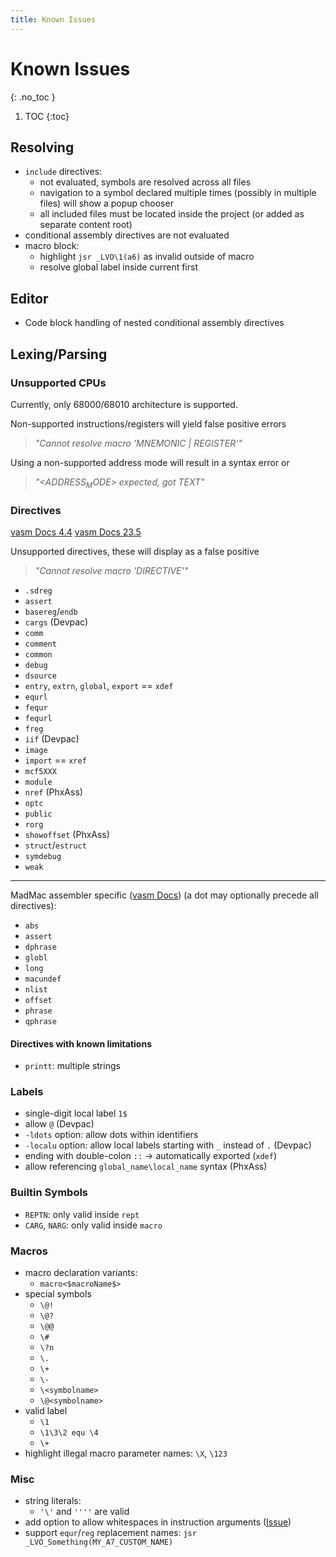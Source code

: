 ```yaml
---
title: Known Issues
---
```


# Known Issues
{: .no_toc }

1. TOC
{:toc}

## Resolving

- `include` directives:
  - not evaluated, symbols are resolved across all files
  - navigation to a symbol declared multiple times (possibly in multiple files) will show a popup chooser
  - all included files must be located inside the project (or added as separate content root)
- conditional assembly directives are not evaluated
- macro block:
  - highlight `jsr _LVO\1(a6)` as invalid outside of macro
  - resolve global label inside current first

## Editor

- Code block handling of nested conditional assembly directives

## Lexing/Parsing

### Unsupported CPUs

Currently, only 68000/68010 architecture is supported.

Non-supported instructions/registers will yield false positive errors
> _"Cannot resolve macro '$MNEMONIC$ \| $REGISTER$'"_

Using a non-supported address mode will result in a syntax error or
> _"<$ADDRESS_MODE$> expected, got $TEXT$"_

### Directives

[vasm Docs 4.4](http://sun.hasenbraten.de/vasm/release/vasm_4.html)
[vasm Docs 23.5](http://sun.hasenbraten.de/vasm/release/vasm_23.html)

Unsupported directives, these will display as a false positive
> _"Cannot resolve macro '$DIRECTIVE$'"_


- `.sdreg`
- `assert`
- `basereg`/`endb`
- `cargs` (Devpac)
- `comm`
- `comment`
- `common`
- `debug`
- `dsource`
- `entry`, `extrn`, `global`, `export` == `xdef`
- `equrl`
- `fequr`
- `fequrl`
- `freg`
- `iif` (Devpac)
- `image`
- `import` == `xref`
- `mcf5XXX`
- `module`
- `nref` (PhxAss)
- `optc`
- `public`
- `rorg`
- `showoffset` (PhxAss)
- `struct`/`estruct`
- `symdebug`
- `weak`

--- 
MadMac assembler specific ([vasm Docs](http://sun.hasenbraten.de/vasm/release/vasm_5.html)) (a dot may optionally precede all directives):

- `abs`
- `assert`
- `dphrase`
- `globl`
- `long`
- `macundef`
- `nlist`
- `offset`
- `phrase`
- `qphrase`

#### Directives with known limitations

- `printt`: multiple strings

### Labels

- single-digit local label `1$`
- allow `@` (Devpac)
- `-ldots` option: allow dots within identifiers
- `-localu` option: allow local labels starting with `_` instead of `.` (Devpac)
- ending with double-colon `::` &rarr; automatically exported (`xdef`)
- allow referencing `global_name\local_name` syntax (PhxAss)

### Builtin Symbols

- `REPTN`: only valid inside `rept`
- `CARG`, `NARG`: only valid inside `macro`

### Macros

- macro declaration variants:
  - `macro<$macroName$>`
- special symbols
  - `\@!`
  - `\@?`
  - `\@@`
  - `\#`
  - `\?n`
  - `\.`
  - `\+`
  - `\-`
  - `\<symbolname>`
  - `\@<symbolname>`
- valid label
  - `\1`
  - `\1\3\2 equ \4`
  - `\+`
- highlight illegal macro parameter names: `\X`, `\123`

### Misc

- string literals:
  - `'\'` and `''''` are valid
- add option to allow whitespaces in instruction arguments ([Issue](https://github.com/YannCebron/m68kplugin/issues/47))
- support `equr`/`reg` replacement names: `jsr _LVO_Something(MY_A7_CUSTOM_NAME)`
